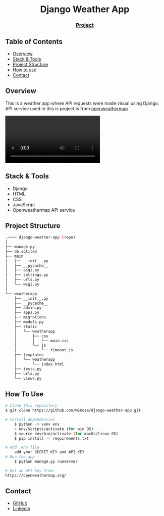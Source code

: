 <!-- Please update value in the {}  -->

<h1 align="center">Django Weather App</h1>


<div align="center">
  <h3>
    <a href="https://github.com/MSKose/django-weather-app">
      Project
    </a>
  </h3>
</div>

<!-- TABLE OF CONTENTS -->

## Table of Contents

- [Overview](#overview)
- [Stack & Tools](#stack)
- [Project Structure](#project-structure)
- [How to use](#how-to-use)
- [Contact](#contact)

<!-- OVERVIEW -->

## Overview

This is a weather app where API requests were made visual using Django. API service used in this is project is from [openweathermap](https://openweathermap.org/)

![screenshot](./django-weather-app.mp4)


<h2 id="stack">Stack & Tools</h2>

<!-- This section should list any major frameworks that you built your project using. Here are a few examples.-->

- Django
- HTML
- CSS
- JavaScript
- Openweathermap API service

## Project Structure

```bash
.──── django-weather-app (repo)
│
├── manage.py
├── db.sqlite3
├── main
│   ├── __init__.py
│   ├── __pycache__
│   ├── asgi.py
│   ├── settings.py
│   ├── urls.py
│   └── wsgi.py
│
└── weatherapp
    ├── __init__.py
    ├── __pycache__
    ├── admin.py
    ├── apps.py
    ├── migrations
    ├── models.py
    ├── static
    │   └── weatherapp
    │       ├── css
    │       │   └── main.css
    │       └── js
    │           └── timeout.js
    ├── templates
    │   └── weatherapp
    │       └── index.html
    ├── tests.py
    ├── urls.py
    └── views.py
```


## How To Use

<!-- This is an example, please update according to your application -->

```bash
# Clone this repository
$ git clone https://github.com/MSKose/django-weather-app.git

# Install dependencies
    $ python -m venv env
    > env/Scripts/activate (for win OS)
    $ source env/bin/activate (for macOs/linux OS)
    $ pip install -r requirements.txt

# Add .env file
    add your SECRET_KEY and API_KEY
# Run the app
    $ python manage.py runserver

# Get an API key from:
https://openweathermap.org/
```

## Contact

- [GitHub](https://github.com/MSKose)
- [Linkedin](https://www.linkedin.com/in/mustafa-kose-linked/)